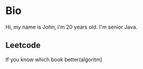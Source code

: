 # Bio 
Hi, my name is John, i'm 20 years old. I'm senior Java.

## Leetcode
If you know which book better(algoritm)
